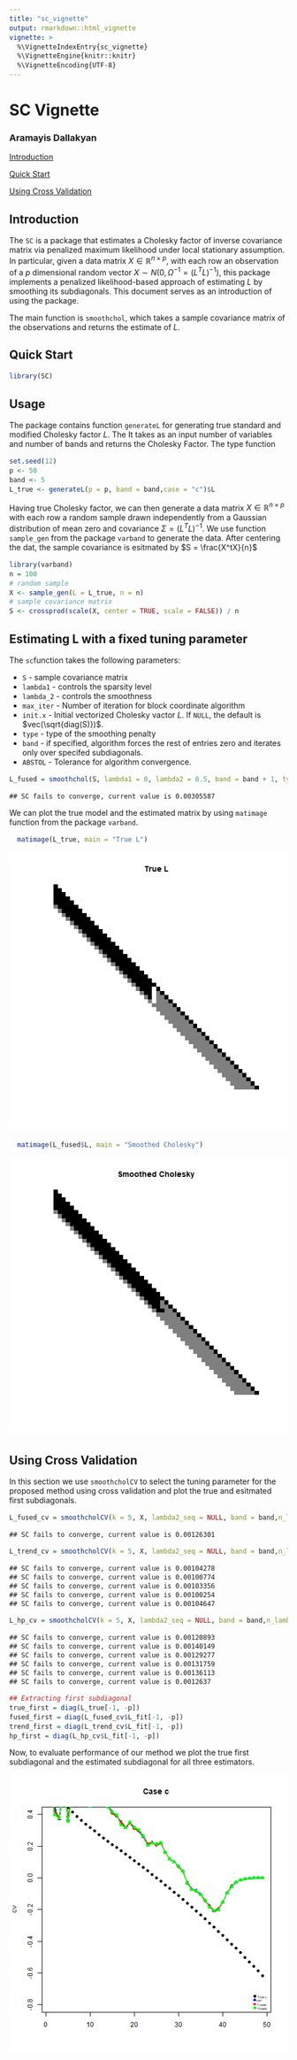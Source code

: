 ```yaml
---
title: "sc_vignette"
output: rmarkdown::html_vignette
vignette: >
  %\VignetteIndexEntry{sc_vignette}
  %\VignetteEngine{knitr::knitr}
  %\VignetteEncoding{UTF-8}
---
```


<a id="top"></a>

# SC Vignette
### Aramayis Dallakyan

[Introduction](#intro)

<!-- [Installation](#install) -->


[Quick Start](#qs)

[Using Cross Validation](#cv)

<a id="intro"></a>

## Introduction

The `SC` is a package that estimates a Cholesky factor of inverse covariance matrix via penalized maximum likelihood under local stationary assumption. In particular, given a data matrix $X \in \mathbb{R}^{n \times p}$, with each row an observation of a $p$ dimensional random vector $X \sim N(0, \Omega^{-1} = (L^T L)^{-1})$, this package implements a penalized likelihood-based approach of estimating $L$ by smoothing its subdiagonals.
This document serves as an introduction of using the package.

The main function is `smoothchol`, which takes a sample covariance matrix of the observations and returns the estimate of $L$. 

<a id="qs"></a>

## Quick Start



```r
library(SC)
```

## Usage
The package contains function `generateL` for generating true standard and modified Cholesky factor $L$. The  It takes as an input number of variables and number of bands and returns the Cholesky Factor. The type function 


```r
set.seed(12)
p <- 50
band <- 5
L_true <- generateL(p = p, band = band,case = "c")$L
```

Having true Cholesky factor, we can then generate a data matrix $X \in \mathbb{R}^{n \times p}$ with each row a random sample drawn independently from a Gaussian distribution of mean zero and covariance $\Sigma = (L^T L)^{-1}$. We use function `sample_gen` from the package `varband` to generate the data. After centering the dat, the sample covariance is esitmated by $S = \frac{X^tX}{n}$


```r
library(varband)
n = 100
# random sample
X <- sample_gen(L = L_true, n = n)
# sample covariance matrix
S <- crossprod(scale(X, center = TRUE, scale = FALSE)) / n
```

## Estimating L with a fixed tuning parameter

The `sc`function takes the following parameters:
- `S` - sample covariance matrix
- `lambda1` - controls the sparsity level
- `lambda_2` - controls the smoothness
- `max_iter` - Number of iteration for block coordinate algorithm
- `init.x`   - Initial vectorized Cholesky vactor $L$. If `NULL`, the default is $vec(\sqrt{diag(S)})$.
- `type` - type of the smoothing penalty
- `band` - if specified, algorithm forces the rest of entries zero and iterates only over specifed subdiagonals.
- `ABSTOL` - Tolerance for algorithm convergence.


```r
L_fused = smoothchol(S, lambda1 = 0, lambda2 = 0.5, band = band + 1, type = "fused")
```

```
## SC fails to converge, current value is 0.00305587
```
We can plot the true model and the estimated matrix by using `matimage` function from the package `varband`. 


```r
  matimage(L_true, main = "True L")
```

![plot of chunk unnamed-chunk-4](figure/unnamed-chunk-4-1.png)

```r
  matimage(L_fused$L, main = "Smoothed Cholesky")
```

![plot of chunk unnamed-chunk-4](figure/unnamed-chunk-4-2.png)

<a id="cv"></a>

## Using Cross Validation

In this section we use `smoothcholCV` to select the tuning parameter for the proposed method using cross validation and plot the true and esitmated first subdiagonals.


```r
L_fused_cv = smoothcholCV(k = 5, X, lambda2_seq = NULL, band = band,n_lambda = 40, pen.type = "fused" )
```

```
## SC fails to converge, current value is 0.00126301
```

```r
L_trend_cv = smoothcholCV(k = 5, X, lambda2_seq = NULL, band = band,n_lambda = 40, pen.type = "l1trend" )
```

```
## SC fails to converge, current value is 0.00104278
## SC fails to converge, current value is 0.00100774
## SC fails to converge, current value is 0.00103356
## SC fails to converge, current value is 0.00100254
## SC fails to converge, current value is 0.00104647
```

```r
L_hp_cv = smoothcholCV(k = 5, X, lambda2_seq = NULL, band = band,n_lambda = 40, pen.type = "HP" )
```

```
## SC fails to converge, current value is 0.00120893
## SC fails to converge, current value is 0.00140149
## SC fails to converge, current value is 0.00129277
## SC fails to converge, current value is 0.00131759
## SC fails to converge, current value is 0.00136113
## SC fails to converge, current value is 0.0012637
```

```r
## Extracting first subdiagonal
true_first = diag(L_true[-1, -p])
fused_first = diag(L_fused_cv$L_fit[-1, -p])
trend_first = diag(L_trend_cv$L_fit[-1, -p])
hp_first = diag(L_hp_cv$L_fit[-1, -p])
```

Now, to evaluate performance of our method we plot the true first subdiagonal and the estimated subdiagonal for all three estimators.

![plot of chunk unnamed-chunk-6](figure/unnamed-chunk-6-1.png)


